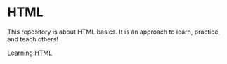 # HTML
This repository is about HTML basics.
It is an approach to learn, practice, and teach others!

[Learning HTML](http://bryanda.me/html/)
